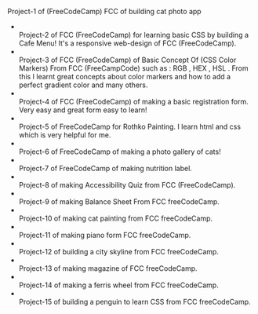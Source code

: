 Project-1 of (FreeCodeCamp) FCC of building cat photo app
<br>

- <br>
  Project-2 of FCC (FreeCodeCamp) for learning basic CSS by building a Cafe Menu! It's a responsive web-design of FCC (FreeCodeCamp).
  <br>
- <br>
  Project-3 of FCC (FreeCodeCamp) of Basic Concept Of (CSS Color Markers) From FCC (FreeCampCode) such as : RGB , HEX , HSL . From this I learnt great concepts about color markers and how to add a perfect gradient color and many others.
   <br>
- <br>
  Project-4 of FCC (FreeCodeCamp) of making a basic registration form. Very easy and great form easy to learn!
   <br>
- <br>
  Project-5 of FreeCodeCamp for Rothko Painting. I learn html and css which is very helpful for me.
  <br>
- <br>
  Project-6 of FreeCodeCamp of making a photo gallery of cats!
  <br>
- <br>
  Project-7 of FreeCodeCamp of making nutrition label.
  <br>
- <br>
  Project-8 of making Accessibility Quiz from FCC (FreeCodeCamp).
  <br>
- <br>
  Project-9 of making Balance Sheet From FCC freeCodeCamp.
  <br>
- <br>
  Project-10 of making cat painting from FCC freeCodeCamp.
   <br>
- <br>
  Project-11 of making piano form FCC freeCodeCamp.
  <br>
- <br>
  Project-12 of building a city skyline from FCC freeCodeCamp.
  <br>
- <br>
  Project-13 of making magazine of FCC freeCodeCamp.
  <br>
- <br>
  Project-14 of making a ferris wheel from FCC freeCodeCamp.
  <br>
- <br>
  Project-15 of building a penguin to learn CSS from FCC freeCodeCamp.
